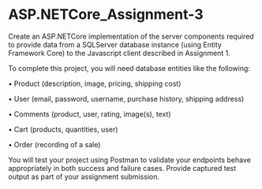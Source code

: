 # ASP.NETCore_Assignment-3
Create an ASP.NETCore implementation of the server components required to provide data from a SQLServer database instance (using Entity Framework Core) to the Javascript client described in Assignment 1.

To complete this project, you will need database entities like the following:

• Product (description, image, pricing, shipping cost)

• User (email, password, username, purchase history, shipping address)

• Comments (product, user, rating, image(s), text)

• Cart (products, quantities, user)

• Order (recording of a sale)

 

You will test your project using Postman to validate your endpoints behave appropriately in both success and failure cases. Provide captured test output as part of your assignment submission.

 
